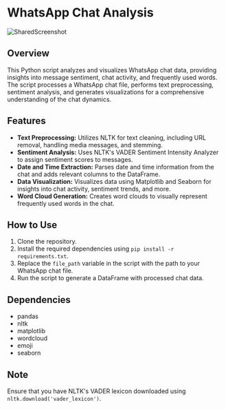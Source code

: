 # WhatsApp Chat Analysis

![SharedScreenshot](https://github.com/jeryrepo/ChatAnalyser-Python-PowerBI/assets/142509067/ab79b8ae-125a-4f2b-a6c6-e93dac3225c9)


## Overview
This Python script analyzes and visualizes WhatsApp chat data, providing insights into message sentiment, chat activity, and frequently used words. The script processes a WhatsApp chat file, performs text preprocessing, sentiment analysis, and generates visualizations for a comprehensive understanding of the chat dynamics.

## Features
- **Text Preprocessing:** Utilizes NLTK for text cleaning, including URL removal, handling media messages, and stemming.
- **Sentiment Analysis:** Uses NLTK's VADER Sentiment Intensity Analyzer to assign sentiment scores to messages.
- **Date and Time Extraction:** Parses date and time information from the chat and adds relevant columns to the DataFrame.
- **Data Visualization:** Visualizes data using Matplotlib and Seaborn for insights into chat activity, sentiment trends, and more.
- **Word Cloud Generation:** Creates word clouds to visually represent frequently used words in the chat.

## How to Use
1. Clone the repository.
2. Install the required dependencies using `pip install -r requirements.txt`.
3. Replace the `file_path` variable in the script with the path to your WhatsApp chat file.
4. Run the script to generate a DataFrame with processed chat data.

## Dependencies
- pandas
- nltk
- matplotlib
- wordcloud
- emoji
- seaborn

## Note
Ensure that you have NLTK's VADER lexicon downloaded using `nltk.download('vader_lexicon')`.
